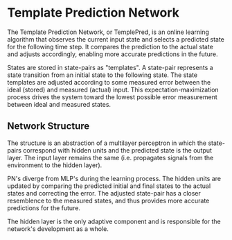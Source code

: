 # Template Prediction Network
The Template Prediction Network, or TemplePred, is an online learning algorithm that observes the current input state and selects a predicted state for the following time step. It compares the prediction to the actual state and adjusts accordingly, enabling more accurate predictions in the future.

States are stored in state-pairs as "templates". A state-pair represents a state transition from an initial state to the following state. The state templates are adjusted according to some measured error between the ideal (stored) and measured (actual) input. This expectation-maximization process drives the system toward the lowest possible error measurement between ideal and measured states.

## Network Structure
The structure is an abstraction of a multilayer perceptron in which the state-pairs correspond with hidden units and the predicted state is the output layer. The input layer remains the same (i.e. propagates signals from the environment to the hidden layer). 

PN's diverge from MLP's during the learning process. The hidden units are updated by comparing the predicted initial and final states to the actual states and correcting the error. The adjusted state-pair has a closer resemblence to the measured states, and thus provides more accurate predictions for the future.

The hidden layer is the only adaptive component and is responsible for the network's development as a whole. 
